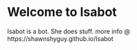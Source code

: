 <h1>Welcome to Isabot</h1>
Isabot is a bot. She does stuff. more info @ https://shawnshyguy.github.io/Isabot
